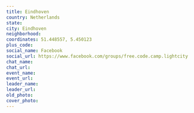```yaml
---
title: Eindhoven
country: Netherlands
state: 
city: Eindhoven
neighborhood: 
coordinates: 51.448557, 5.450123
plus_code:
social_name: Facebook
social_url: https://www.facebook.com/groups/free.code.camp.lightcity
chat_name:
chat_url:
event_name:
event_url:
leader_name:
leader_url:
old_photo: 
cover_photo:
---
```

